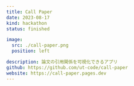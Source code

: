 ```yaml
---
title: Call Paper
date: 2023-08-17
kind: hackathon
status: finished

image:
  src: ./call-paper.png
  position: left

description: 論文の引用関係を可視化できるアプリ
github: https://github.com/ut-code/call-paper
website: https://call-paper.pages.dev
---
```

